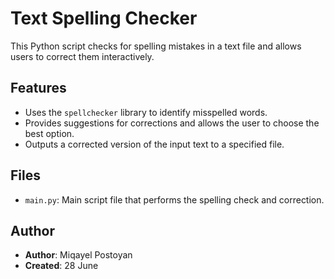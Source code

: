 # Text Spelling Checker

This Python script checks for spelling mistakes in a text file and allows users to correct them interactively.

## Features

- Uses the `spellchecker` library to identify misspelled words.
- Provides suggestions for corrections and allows the user to choose the best option.
- Outputs a corrected version of the input text to a specified file.

## Files

- `main.py`: Main script file that performs the spelling check and correction.



## Author

- **Author**: Miqayel Postoyan
- **Created**: 28 June